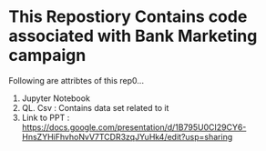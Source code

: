 # This Repostiory Contains code associated with Bank Marketing campaign 
Following are attribtes of this rep0...
1. Jupyter Notebook
2. QL. Csv : Contains data set related to it
3. Link to PPT : https://docs.google.com/presentation/d/1B795U0CI29CY6-HnsZYHiFhvhoNvV7TCDR3zqJYuHk4/edit?usp=sharing
